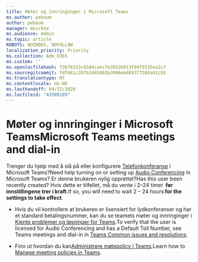 ```yaml
---
title: Møter og innringinger i Microsoft Teams
ms.author: pebaum
author: pebaum
manager: mnirkhe
ms.audience: Admin
ms.topic: article
ROBOTS: NOINDEX, NOFOLLOW
localization_priority: Priority
ms.collection: Adm_O365
ms.custom: ''
ms.openlocfilehash: f3b76333c03d4caec7e3552b813fd475515ea2cf
ms.sourcegitcommit: fdfd41c2bfb2d45003b3906e6469377384a91cb5
ms.translationtype: HT
ms.contentlocale: nb-NO
ms.lasthandoff: 04/15/2020
ms.locfileid: "43509189"
---
```

# <a name="microsoft-teams-meetings-and-dial-in"></a><span data-ttu-id="06cd4-102">Møter og innringinger i Microsoft Teams</span><span class="sxs-lookup"><span data-stu-id="06cd4-102">Microsoft Teams meetings and dial-in</span></span>

<span data-ttu-id="06cd4-103">Trenger du hjelp med å slå på eller konfigurere [Telefonkonferanse](https://docs.microsoft.com/microsoftteams/audio-conferencing-in-office-365) i Microsoft Teams?</span><span class="sxs-lookup"><span data-stu-id="06cd4-103">Need help turning on or setting up [Audio Conferencing](https://docs.microsoft.com/microsoftteams/audio-conferencing-in-office-365) in Microsoft Teams?</span></span> <span data-ttu-id="06cd4-104">Er denne brukeren nylig opprettet?</span><span class="sxs-lookup"><span data-stu-id="06cd4-104">Has this user been recently created?</span></span> <span data-ttu-id="06cd4-105">Hvis dette er tilfellet, må du vente i 2–24 timer  **før innstillingene trer i kraft**.</span><span class="sxs-lookup"><span data-stu-id="06cd4-105">If so, you will need to wait 2 – 24 hours **for the settings to take effect**.</span></span>

- <span data-ttu-id="06cd4-106">Hvis du vil kontrollere at brukeren er lisensiert for lydkonferanser og har et standard betalingsnummer, kan du se teamets møter og innringinger i [Kjente problemer og løsninger for Teams](https://docs.microsoft.com/microsoftteams/known-issues).</span><span class="sxs-lookup"><span data-stu-id="06cd4-106">To verify that the user is licensed for Audio Conferencing and has a Default Toll Number, see Teams meetings and dial-in in [Teams Common issues and resolutions](https://docs.microsoft.com/microsoftteams/known-issues).</span></span>

- <span data-ttu-id="06cd4-107">Finn ut hvordan du kan[Administrere møtepolicy i Teams](https://docs.microsoft.com/microsoftteams/meeting-policies-in-teams).</span><span class="sxs-lookup"><span data-stu-id="06cd4-107">Learn how to [Manage meeting policies in Teams](https://docs.microsoft.com/microsoftteams/meeting-policies-in-teams).</span></span> 

